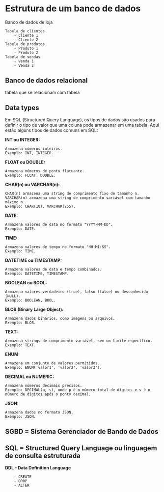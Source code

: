 # Estrutura de um banco de dados  

Banco de dados de loja
    
    Tabela de clientes
        - Cliente 1
        - Cliente 2
    Tabela de produtos
        - Produto 1
        - Produto 2
    Tabela de vendas
        - Venda 1
        - Venda 2

## Banco de dados relacional

tabela que se relacionam com tabela

## Data types

Em SQL (Structured Query Language), os tipos de dados são usados para definir o tipo de valor que uma coluna pode armazenar em uma tabela. Aqui estão alguns tipos de dados comuns em SQL:

**INT ou INTEGER:**

    Armazena números inteiros.
    Exemplo: INT, INTEGER.

**FLOAT ou DOUBLE:**

    Armazena números de ponto flutuante.
    Exemplo: FLOAT, DOUBLE.

**CHAR(n) ou VARCHAR(n):**

    CHAR(n) armazena uma string de comprimento fixo de tamanho n.
    VARCHAR(n) armazena uma string de comprimento variável com tamanho máximo n.
    Exemplo: CHAR(10), VARCHAR(255).

**DATE:**

    Armazena valores de data no formato "YYYY-MM-DD".
    Exemplo: DATE.

**TIME:**

    Armazena valores de tempo no formato "HH:MI:SS".
    Exemplo: TIME.

**DATETIME ou TIMESTAMP:**

    Armazena valores de data e tempo combinados.
    Exemplo: DATETIME, TIMESTAMP.

**BOOLEAN ou BOOL:**

    Armazena valores verdadeiro (true), falso (false) ou desconhecido (NULL).
    Exemplo: BOOLEAN, BOOL.

**BLOB (Binary Large Object):**

    Armazena dados binários, como imagens ou arquivos.
    Exemplo: BLOB.

**TEXT:**

    Armazena strings de comprimento variável, sem um limite específico.
    Exemplo: TEXT.

**ENUM:**

    Armazena um conjunto de valores permitidos.
    Exemplo: ENUM('valor1', 'valor2', 'valor3').

**DECIMAL ou NUMERIC:**

    Armazena números decimais precisos.
    Exemplo: DECIMAL(p, s), onde p é o número total de dígitos e s é o número de dígitos após o ponto decimal.

**JSON:**

    Armazena dados no formato JSON.
    Exemplo: JSON.

## SGBD = Sistema Gerenciador de Bando de Dados

## SQL = Structured Query Language ou linguagem de consulta estruturada

**DDL - Data Definition Language**

        - CREATE
        - DROP
        - ALTER
